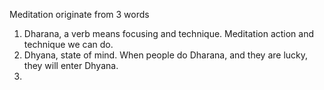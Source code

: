 Meditation originate from 3 words
1. Dharana, a verb means focusing and technique. Meditation action and technique we can do. 
2. Dhyana, state of mind. When people do Dharana, and they are lucky, they will enter Dhyana. 
3. 